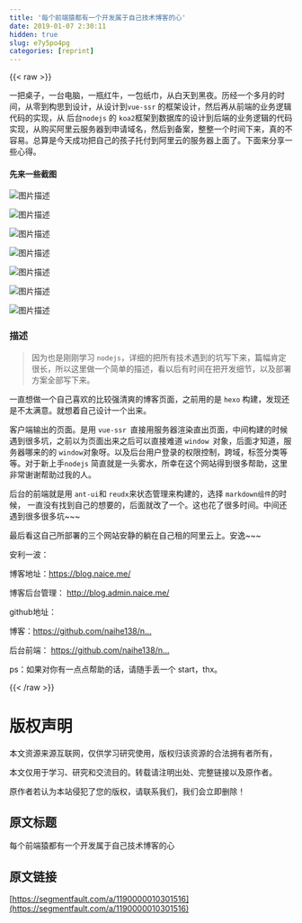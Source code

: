 ```yaml
---
title: '每个前端猿都有一个开发属于自己技术博客的心' 
date: 2019-01-07 2:30:11
hidden: true
slug: e7y5po4pg
categories: [reprint]
---
```


{{< raw >}}

                    
<p>一把桌子，一台电脑，一瓶红牛，一包纸巾，从白天到黑夜。历经一个多月的时间，从零到构思到设计，从设计到<code>vue-ssr</code> 的框架设计，然后再从前端的业务逻辑代码的实现，从 后台<code>nodejs</code> 的 <code>koa2</code>框架到数据库的设计到后端的业务逻辑的代码实现，从购买阿里云服务器到申请域名，然后到备案，整整一个时间下来，真的不容易。总算是今天成功把自己的孩子托付到阿里云的服务器上面了。下面来分享一些心得。</p>
<h4>先来一些截图</h4>
<p><span class="img-wrap"><img data-src="/img/bVRnrV?w=2880&amp;h=1800" src="https://static.alili.tech/img/bVRnrV?w=2880&amp;h=1800" alt="图片描述" title="图片描述" style="cursor: pointer; display: inline;"></span></p>
<p><span class="img-wrap"><img data-src="/img/bVRnrW?w=2880&amp;h=1800" src="https://static.alili.tech/img/bVRnrW?w=2880&amp;h=1800" alt="图片描述" title="图片描述" style="cursor: pointer; display: inline;"></span></p>
<p><span class="img-wrap"><img data-src="/img/bVRnrX?w=2880&amp;h=1800" src="https://static.alili.tech/img/bVRnrX?w=2880&amp;h=1800" alt="图片描述" title="图片描述" style="cursor: pointer; display: inline;"></span></p>
<p><span class="img-wrap"><img data-src="/img/bVRnrY?w=2880&amp;h=1800" src="https://static.alili.tech/img/bVRnrY?w=2880&amp;h=1800" alt="图片描述" title="图片描述" style="cursor: pointer; display: inline;"></span></p>
<p><span class="img-wrap"><img data-src="/img/bVRnr3?w=1000&amp;h=625" src="https://static.alili.tech/img/bVRnr3?w=1000&amp;h=625" alt="图片描述" title="图片描述" style="cursor: pointer; display: inline;"></span></p>
<p><span class="img-wrap"><img data-src="/img/bVRnr4?w=2880&amp;h=1800" src="https://static.alili.tech/img/bVRnr4?w=2880&amp;h=1800" alt="图片描述" title="图片描述" style="cursor: pointer; display: inline;"></span></p>
<p><span class="img-wrap"><img data-src="/img/bVRnr5?w=2880&amp;h=1800" src="https://static.alili.tech/img/bVRnr5?w=2880&amp;h=1800" alt="图片描述" title="图片描述" style="cursor: pointer; display: inline;"></span></p>
<h3 id="articleHeader0">描述</h3>
<blockquote>因为也是刚刚学习 <code>nodejs</code>，详细的把所有技术遇到的坑写下来，篇幅肯定很长，所以这里做一个简单的描述，看以后有时间在把开发细节，以及部署方案全部写下来。</blockquote>
<p>一直想做一个自己喜欢的比较强清爽的博客页面，之前用的是 <code>hexo</code> 构建，发现还是不太满意。就想着自己设计一个出来。</p>
<p>客户端输出的页面。是用 <code>vue-ssr </code>直接用服务器渲染直出页面，中间构建的时候遇到很多坑，之前以为页面出来之后可以直接难道 <code>window </code>对象，后面才知道，服务器哪来的的 <code>window</code>对象呀。以及后台用户登录的权限控制，跨域，标签分类等等。对于新上手<code>nodejs</code> 简直就是一头雾水，所幸在这个网站得到很多帮助，这里 非常谢谢帮助过我的人。</p>
<p>后台的前端就是用 <code>ant-ui</code>和 <code>reudx</code>来状态管理来构建的，选择 <code>markdown组件</code>的时候， 一直没有找到自己的想要的，后面就改了一个。这也花了很多时间。中间还遇到很多很多坑~~~</p>
<p>最后看这自己所部署的三个网站安静的躺在自己租的阿里云上。安逸~~~</p>
<p>安利一波：</p>
<p>博客地址：<a href="https://blog.naice.me/" rel="nofollow noreferrer" target="_blank"></a><a href="https://blog.naice.me/" rel="nofollow noreferrer" target="_blank">https://blog.naice.me/</a></p>
<p>博客后台管理： <a href="https://blog.admin.naice.me/" rel="nofollow noreferrer" target="_blank"></a><a href="http://blog.admin.naice.me/" rel="nofollow noreferrer" target="_blank">http://blog.admin.naice.me/</a></p>
<p>github地址：</p>
<p>博客：<a href="https://github.com/naihe138/naice-blog" rel="nofollow noreferrer" target="_blank"></a><a href="https://github.com/naihe138/naice-blog" rel="nofollow noreferrer" target="_blank">https://github.com/naihe138/n...</a></p>
<p>后台前端： <a href="https://github.com/naihe138/naice-blog-admin" rel="nofollow noreferrer" target="_blank"></a><a href="https://github.com/naihe138/naice-blog-admin" rel="nofollow noreferrer" target="_blank">https://github.com/naihe138/n...</a></p>
<p>ps：如果对你有一点点帮助的话，请随手丢一个 start，thx。</p>

                
{{< /raw >}}

# 版权声明
本文资源来源互联网，仅供学习研究使用，版权归该资源的合法拥有者所有，

本文仅用于学习、研究和交流目的。转载请注明出处、完整链接以及原作者。

原作者若认为本站侵犯了您的版权，请联系我们，我们会立即删除！

## 原文标题
每个前端猿都有一个开发属于自己技术博客的心

## 原文链接
[https://segmentfault.com/a/1190000010301516](https://segmentfault.com/a/1190000010301516)

